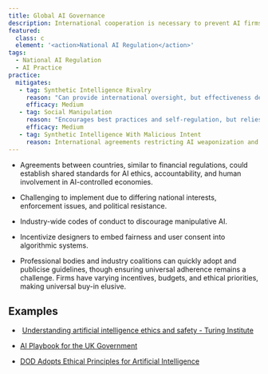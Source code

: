```yaml
---
title: Global AI Governance
description: International cooperation is necessary to prevent AI firms from evading national regulations by relocating to jurisdictions with lax oversight.
featured: 
  class: c
  element: '<action>National AI Regulation</action>'
tags: 
  - National AI Regulation
  - AI Practice
practice:
  mitigates:
   - tag: Synthetic Intelligence Rivalry
     reason: "Can provide international oversight, but effectiveness depends on cooperation among nations."
     efficacy: Medium
   - tag: Social Manipulation
     reason: "Encourages best practices and self-regulation, but relies on voluntary compliance without legal backing." 
     efficacy: Medium
   - tag: Synthetic Intelligence With Malicious Intent
     reason: International agreements restricting AI weaponization and requiring human oversight for all military AI operations.
---
```


<PracticeIntro details={frontMatter} />
    
- Agreements between countries, similar to financial regulations, could establish shared standards for AI ethics, accountability, and human involvement in AI-controlled economies.

- Challenging to implement due to differing national interests, enforcement issues, and political resistance.

- Industry-wide codes of conduct to discourage manipulative AI.

- Incentivize designers to embed fairness and user consent into algorithmic systems.

- Professional bodies and industry coalitions can quickly adopt and publicise guidelines, though ensuring universal adherence remains a challenge. Firms have varying incentives, budgets, and ethical priorities, making universal buy-in elusive.

## Examples

  -  [Understanding artificial intelligence ethics and safety - Turing Institute](https://www.turing.ac.uk/sites/default/files/2019-06/understanding_artificial_intelligence_ethics_and_safety.pdf)
  
  - [AI Playbook for the UK Government](https://www.gov.uk/government/publications/ai-playbook-for-the-uk-government/artificial-intelligence-playbook-for-the-uk-government-html#principles)
  
  - [DOD Adopts Ethical Principles for Artificial Intelligence](https://www.defense.gov/News/Releases/Release/Article/2091996/dod-adopts-ethical-principles-for-artificial-intelligence/)